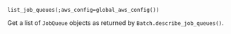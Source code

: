 ```
list_job_queues(;aws_config=global_aws_config())
```

Get a list of `JobQueue` objects as returned by `Batch.describe_job_queues()`.
